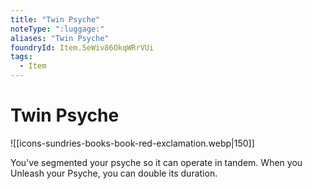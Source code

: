 ```yaml
---
title: "Twin Psyche"
noteType: ":luggage:"
aliases: "Twin Psyche"
foundryId: Item.5eWiv86OkqWRrVUi
tags:
  - Item
---
```


# Twin Psyche
![[icons-sundries-books-book-red-exclamation.webp|150]]

You've segmented your psyche so it can operate in tandem. When you Unleash your Psyche, you can double its duration.
